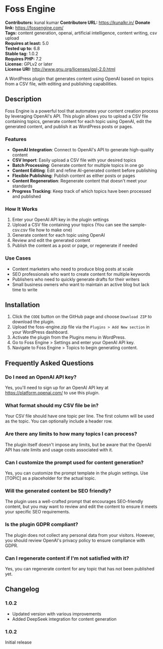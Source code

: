 # Foss Engine

**Contributors:** kunal kumar
**Contributore URL:** https://kunalkr.in/
**Donate link:** https://fossengine.com/  
**Tags:** content generation, openai, artificial intelligence, content writing, csv upload  
**Requires at least:** 5.0  
**Tested up to:** 6.8  
**Stable tag:** 1.0.2  
**Requires PHP:** 7.2  
**License:** GPLv2 or later  
**License URI:** http://www.gnu.org/licenses/gpl-2.0.html

A WordPress plugin that generates content using OpenAI based on topics from a CSV file, with editing and publishing capabilities.

## Description

Foss Engine is a powerful tool that automates your content creation process by leveraging OpenAI's API. This plugin allows you to upload a CSV file containing topics, generate content for each topic using OpenAI, edit the generated content, and publish it as WordPress posts or pages.

### Features

- **OpenAI Integration**: Connect to OpenAI's API to generate high-quality content
- **CSV Import**: Easily upload a CSV file with your desired topics
- **Batch Processing**: Generate content for multiple topics in one go
- **Content Editing**: Edit and refine AI-generated content before publishing
- **Flexible Publishing**: Publish content as either posts or pages
- **Content Regeneration**: Regenerate content that doesn't meet your standards
- **Progress Tracking**: Keep track of which topics have been processed and published

### How It Works

1. Enter your OpenAI API key in the plugin settings
2. Upload a CSV file containing your topics (You can see the sample-csv.csv file how to make one)
3. Generate content for each topic using OpenAI
4. Review and edit the generated content
5. Publish the content as a post or page, or regenerate if needed

### Use Cases

- Content marketers who need to produce blog posts at scale
- SEO professionals who want to create content for multiple keywords
- Publishers who need to quickly generate drafts for their writers
- Small business owners who want to maintain an active blog but lack time to write

## Installation

1. Click the `CODE` button on the GitHub page and choose `Download ZIP` to download the plugin.
2. Upload the foss-engine.zip file via the `Plugins > Add New section` in your WordPress dashboard.
3. Activate the plugin from the Plugins menu in WordPress.
4. Go to Foss Engine > Settings and enter your OpenAI API key.
5. Navigate to Foss Engine > Topics to begin generating content.

## Frequently Asked Questions

### Do I need an OpenAI API key?

Yes, you'll need to sign up for an OpenAI API key at https://platform.openai.com/ to use this plugin.

### What format should my CSV file be in?

Your CSV file should have one topic per line. The first column will be used as the topic. You can optionally include a header row.

### Are there any limits to how many topics I can process?

The plugin itself doesn't impose any limits, but be aware that the OpenAI API has rate limits and usage costs associated with it.

### Can I customize the prompt used for content generation?

Yes, you can customize the prompt template in the plugin settings. Use [TOPIC] as a placeholder for the actual topic.

### Will the generated content be SEO friendly?

The plugin uses a well-crafted prompt that encourages SEO-friendly content, but you may want to review and edit the content to ensure it meets your specific SEO requirements.

### Is the plugin GDPR compliant?

The plugin does not collect any personal data from your visitors. However, you should review OpenAI's privacy policy to ensure compliance with GDPR.

### Can I regenerate content if I'm not satisfied with it?

Yes, you can regenerate content for any topic that has not been published yet.

## Changelog

### 1.0.2

- Updated version with various improvements
- Added DeepSeek integration for content generation

### 1.0.2

Initial release
